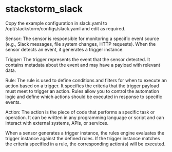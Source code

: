 # stackstorm_slack

Copy the example configuration in slack.yaml to /opt/stackstorm/configs/slack.yaml and edit as required.


Sensor: The sensor is responsible for monitoring a specific event source (e.g., Slack messages, file system changes, HTTP requests). When the sensor detects an event, it generates a trigger instance.

Trigger: The trigger represents the event that the sensor detected. It contains metadata about the event and may have a payload with relevant data.

Rule: The rule is used to define conditions and filters for when to execute an action based on a trigger. It specifies the criteria that the trigger payload must meet to trigger an action. Rules allow you to control the automation logic and define which actions should be executed in response to specific events.

Action: The action is the piece of code that performs a specific task or operation. It can be written in any programming language or script and can interact with external systems, APIs, or services.

When a sensor generates a trigger instance, the rules engine evaluates the trigger instance against the defined rules. If the trigger instance matches the criteria specified in a rule, the corresponding action(s) will be executed.





